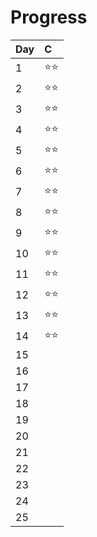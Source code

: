 # Progress

| Day | C |
|:-|:-|
| 1 | :star::star: |
| 2 | :star::star: |
| 3 | :star::star: |
| 4 | :star::star: |
| 5 | :star::star: |
| 6 | :star::star: |
| 7 | :star::star: |
| 8 | :star::star: |
| 9 | :star::star: |
| 10 | :star::star: |
| 11 | :star::star: |
| 12 | :star::star: |
| 13 | :star::star: |
| 14 | :star::star: |
| 15 |  |
| 16 |  |
| 17 |  |
| 18 |  |
| 19 |  |
| 20 |  |
| 21 |  |
| 22 |  |
| 23 |  |
| 24 |  |
| 25 |  |
